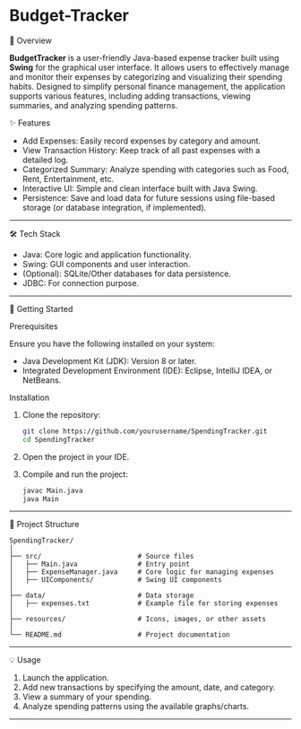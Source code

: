 # Budget-Tracker
📜 Overview

**BudgetTracker** is a user-friendly Java-based expense tracker built using **Swing** for the graphical user interface. It allows users to effectively manage and monitor their expenses by categorizing and visualizing their spending habits. Designed to simplify personal finance management, the application supports various features, including adding transactions, viewing summaries, and analyzing spending patterns.

 ✨ Features

- Add Expenses: Easily record expenses by category and amount.
- View Transaction History: Keep track of all past expenses with a detailed log.
- Categorized Summary: Analyze spending with categories such as Food, Rent, Entertainment, etc.
- Interactive UI: Simple and clean interface built with Java Swing.
- Persistence: Save and load data for future sessions using file-based storage (or database integration, if implemented).
---

🛠️ Tech Stack

- Java: Core logic and application functionality.
- Swing: GUI components and user interaction.
- (Optional): SQLite/Other databases for data persistence.
- JDBC: For connection purpose.
---

🚀 Getting Started

Prerequisites

Ensure you have the following installed on your system:

- Java Development Kit (JDK): Version 8 or later.
- Integrated Development Environment (IDE): Eclipse, IntelliJ IDEA, or NetBeans.

Installation

1. Clone the repository:
   ```bash
   git clone https://github.com/yourusername/SpendingTracker.git
   cd SpendingTracker
   ```

2. Open the project in your IDE.

3. Compile and run the project:
   ```bash
   javac Main.java
   java Main
   ```

---

 📂 Project Structure

```
SpendingTracker/
│
├── src/                        # Source files
│   ├── Main.java               # Entry point
│   ├── ExpenseManager.java     # Core logic for managing expenses
│   ├── UIComponents/           # Swing UI components
│
├── data/                       # Data storage
│   ├── expenses.txt            # Example file for storing expenses
│
├── resources/                  # Icons, images, or other assets
│
└── README.md                   # Project documentation
```

---

💡 Usage

1. Launch the application.
2. Add new transactions by specifying the amount, date, and category.
3. View a summary of your spending.
4. Analyze spending patterns using the available graphs/charts.

---
